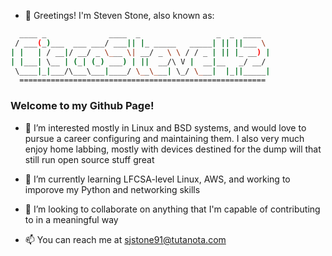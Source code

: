 - 👋 Greetings! I'm Steven Stone, also known as:

  
```bash
  ____ _              ____  _                 _  _  ____  
 / ___(_)___  ___ ___/ ___|| |_ _____   _____| || ||___ \  
| |   | / __|/ __/ _ \___ \| __/ _ \ \ / / _ | || |_ __) |  
| |___| \__ | (_| (_) ___) | ||  __/\ V |  __|__   _/ __/  
 \____|_|___/\___\___|____/ \__\___| \_/ \___|  |_||_____|
  =======================================================
```
###         Welcome to my Github Page!



- 👀 I’m interested mostly in Linux and BSD systems, and would love to pursue a career configuring and maintaining them. I also very much enjoy home labbing, mostly with devices destined for the dump will that still run open source stuff great
  
- 🌱 I’m currently learning LFCSA-level Linux, AWS, and working to imporove my Python and networking skills
  
- 💞️ I’m looking to collaborate on anything that I'm capable of contributing to in a meaningful way
  
- 📫 You can reach me at sjstone91@tutanota.com

